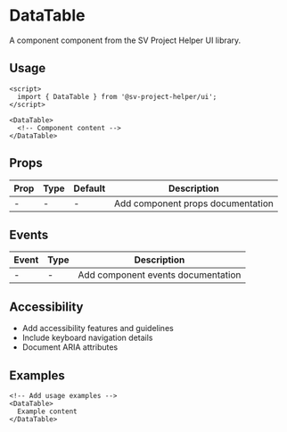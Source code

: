# DataTable

A component component from the SV Project Helper UI library.

## Usage

```svelte
<script>
  import { DataTable } from '@sv-project-helper/ui';
</script>

<DataTable>
  <!-- Component content -->
</DataTable>
```

## Props

| Prop | Type | Default | Description |
|------|------|---------|-------------|
| - | - | - | Add component props documentation |

## Events

| Event | Type | Description |
|-------|------|-------------|
| - | - | Add component events documentation |

## Accessibility

- Add accessibility features and guidelines
- Include keyboard navigation details
- Document ARIA attributes

## Examples

```svelte
<!-- Add usage examples -->
<DataTable>
  Example content
</DataTable>
```